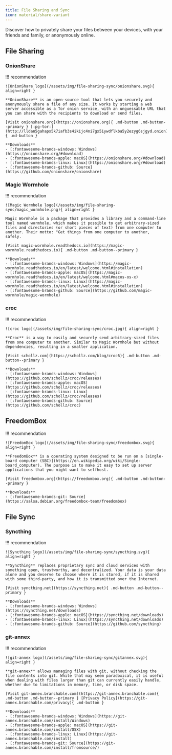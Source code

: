 ```yaml
---
title: File Sharing and Sync
icon: material/share-variant
---
```

Discover how to privately share your files between your devices, with your friends and family, or anonymously online.

## File Sharing

### OnionShare

!!! recommendation

    ![OnionShare logo](/assets/img/file-sharing-sync/onionshare.svg){ align=right }

    **OnionShare** is an open-source tool that lets you securely and anonymously share a file of any size. It works by starting a web server accessible as a Tor onion service, with an unguessable URL that you can share with the recipients to download or send files.

    [Visit onionshare.org](https://onionshare.org){ .md-button .md-button--primary } [:pg-tor:](http://lldan5gahapx5k7iafb3s4ikijc4ni7gx5iywdflkba5y2ezyg6sjgyd.onion){ .md-button }

    **Downloads**
    - [:fontawesome-brands-windows: Windows](https://onionshare.org/#download)
    - [:fontawesome-brands-apple: macOS](https://onionshare.org/#download)
    - [:fontawesome-brands-linux: Linux](https://onionshare.org/#download)
    - [:fontawesome-brands-github: Source](https://github.com/onionshare/onionshare)

### Magic Wormhole

!!! recommendation

    ![Magic Wormhole logo](/assets/img/file-sharing-sync/magic_wormhole.png){ align=right }

    Magic Wormhole is a package that provides a library and a command-line tool named wormhole, which makes it possible to get arbitrary-sized files and directories (or short pieces of text) from one computer to another. Their motto: "Get things from one computer to another, safely.

    [Visit magic-wormhole.readthedocs.io](https://magic-wormhole.readthedocs.io){ .md-button .md-button--primary }

    **Downloads**
    - [:fontawesome-brands-windows: Windows](https://magic-wormhole.readthedocs.io/en/latest/welcome.html#installation)
    - [:fontawesome-brands-apple: macOS](https://magic-wormhole.readthedocs.io/en/latest/welcome.html#macos-os-x)
    - [:fontawesome-brands-linux: Linux](https://magic-wormhole.readthedocs.io/en/latest/welcome.html#installation)
    - [:fontawesome-brands-github: Source](https://github.com/magic-wormhole/magic-wormhole)

### croc

!!! recommendation

    ![croc logo](/assets/img/file-sharing-sync/croc.jpg){ align=right }

    **Croc** is a way to easily and securely send arbitrary-sized files from one computer to another. Similar to Magic Wormhole but without dependencies, resulting in a smaller application.

    [Visit schollz.com](https://schollz.com/blog/croc6){ .md-button .md-button--primary }

    **Downloads**
    - [:fontawesome-brands-windows: Windows](https://github.com/schollz/croc/releases)
    - [:fontawesome-brands-apple: macOS](https://github.com/schollz/croc/releases)
    - [:fontawesome-brands-linux: Linux](https://github.com/schollz/croc/releases)
    - [:fontawesome-brands-github: Source](https://github.com/schollz/croc)

## FreedomBox

!!! recommendation

    ![FreedomBox logo](/assets/img/file-sharing-sync/freedombox.svg){ align=right }

    **FreedomBox** is a operating system designed to be run on a [single-board computer (SBC)](https://en.wikipedia.org/wiki/Single-board_computer). The purpose is to make it easy to set up server applications that you might want to selfhost.

    [Visit freedombox.org](https://freedombox.org){ .md-button .md-button--primary }

    **Downloads**
    - [:fontawesome-brands-git: Source](https://salsa.debian.org/freedombox-team/freedombox)

## File Sync

### Syncthing

!!! recommendation

    ![Syncthing logo](/assets/img/file-sharing-sync/syncthing.svg){ align=right }

    **Syncthing** replaces proprietary sync and cloud services with something open, trustworthy, and decentralized. Your data is your data alone and you deserve to choose where it is stored, if it is shared with some third-party, and how it is transmitted over the Internet.

    [Visit syncthing.net](https://syncthing.net){ .md-button .md-button--primary }

    **Downloads**
    - [:fontawesome-brands-windows: Windows](https://syncthing.net/downloads)
    - [:fontawesome-brands-apple: macOS](https://syncthing.net/downloads)
    - [:fontawesome-brands-linux: Linux](https://syncthing.net/downloads)
    - [:fontawesome-brands-github: Source](https://github.com/syncthing)

### git-annex

!!! recommendation

    ![git-annex logo](/assets/img/file-sharing-sync/gitannex.svg){ align=right }

    **git-annex** allows managing files with git, without checking the file contents into git. While that may seem paradoxical, it is useful when dealing with files larger than git can currently easily handle, whether due to limitations in memory, time, or disk space.

    [Visit git-annex.branchable.com](https://git-annex.branchable.com){ .md-button .md-button--primary } [Privacy Policy](https://git-annex.branchable.com/privacy){ .md-button }

    **Downloads**
    - [:fontawesome-brands-windows: Windows](https://git-annex.branchable.com/install/Windows)
    - [:fontawesome-brands-apple: macOS](https://git-annex.branchable.com/install/OSX)
    - [:fontawesome-brands-linux: Linux](https://git-annex.branchable.com/install)
    - [:fontawesome-brands-git: Source](https://git-annex.branchable.com/install/fromsource/)
